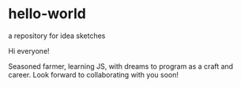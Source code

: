 # hello-world
a repository for idea sketches

Hi everyone!

Seasoned farmer, learning JS, with dreams to program as a craft and career. 
Look forward to collaborating with you soon! 
